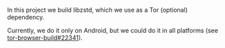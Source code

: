 In this project we build libzstd, which we use as a Tor (optional) dependency.

Currently, we do it only on Android, but we could do it in all platforms (see
[tor-browser-build#22341](https://gitlab.torproject.org/tpo/applications/tor-browser-build/-/issues/22341)).
